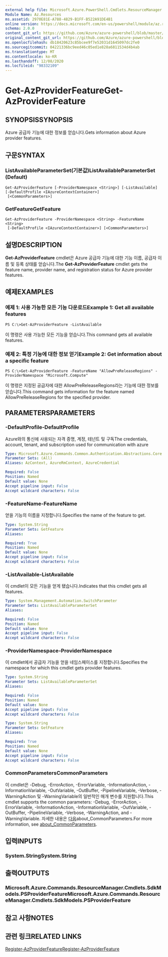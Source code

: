 ```yaml
---
external help file: Microsoft.Azure.PowerShell.Cmdlets.ResourceManager.dll-Help.xml
Module Name: Az.Resources
ms.assetid: 2970E81E-A788-4829-B1FF-B522A91DE4B1
online version: https://docs.microsoft.com/en-us/powershell/module/az.resources/get-azproviderfeature
schema: 2.0.0
content_git_url: https://github.com/Azure/azure-powershell/blob/master/src/Resources/Resources/help/Get-AzProviderFeature.md
original_content_git_url: https://github.com/Azure/azure-powershell/blob/master/src/Resources/Resources/help/Get-AzProviderFeature.md
ms.openlocfilehash: db18420623c85bcee9f7e52031d1645097dc2fe0
ms.sourcegitcommit: 04221336bc9eed46c05ed1e828a6811534d4b4ab
ms.translationtype: MT
ms.contentlocale: ko-KR
ms.lasthandoff: 12/08/2020
ms.locfileid: "98332109"
---
```

# <span data-ttu-id="9935f-101">Get-AzProviderFeature</span><span class="sxs-lookup"><span data-stu-id="9935f-101">Get-AzProviderFeature</span></span>

## <span data-ttu-id="9935f-102">SYNOPSIS</span><span class="sxs-lookup"><span data-stu-id="9935f-102">SYNOPSIS</span></span>
<span data-ttu-id="9935f-103">Azure 공급자 기능에 대한 정보를 얻습니다.</span><span class="sxs-lookup"><span data-stu-id="9935f-103">Gets information about Azure provider features.</span></span>

## <span data-ttu-id="9935f-104">구문</span><span class="sxs-lookup"><span data-stu-id="9935f-104">SYNTAX</span></span>

### <span data-ttu-id="9935f-105">ListAvailableParameterSet(기본값)</span><span class="sxs-lookup"><span data-stu-id="9935f-105">ListAvailableParameterSet (Default)</span></span>
```
Get-AzProviderFeature [-ProviderNamespace <String>] [-ListAvailable] [-DefaultProfile <IAzureContextContainer>]
 [<CommonParameters>]
```

### <span data-ttu-id="9935f-106">GetFeature</span><span class="sxs-lookup"><span data-stu-id="9935f-106">GetFeature</span></span>
```
Get-AzProviderFeature -ProviderNamespace <String> -FeatureName <String>
 [-DefaultProfile <IAzureContextContainer>] [<CommonParameters>]
```

## <span data-ttu-id="9935f-107">설명</span><span class="sxs-lookup"><span data-stu-id="9935f-107">DESCRIPTION</span></span>
<span data-ttu-id="9935f-108">**Get-AzProviderFeature** cmdlet은 Azure 공급자 기능에 대한 기능 이름, 공급자 이름 및 등록 상태를 얻습니다.</span><span class="sxs-lookup"><span data-stu-id="9935f-108">The **Get-AzProviderFeature** cmdlet gets the feature name, provider name, and registration status for Azure provider features.</span></span>

## <span data-ttu-id="9935f-109">예제</span><span class="sxs-lookup"><span data-stu-id="9935f-109">EXAMPLES</span></span>

### <span data-ttu-id="9935f-110">예제 1: 사용 가능한 모든 기능 다운로드</span><span class="sxs-lookup"><span data-stu-id="9935f-110">Example 1: Get all available features</span></span>
```
PS C:\>Get-AzProviderFeature -ListAvailable
```

<span data-ttu-id="9935f-111">이 명령은 사용 가능한 모든 기능을 얻습니다.</span><span class="sxs-lookup"><span data-stu-id="9935f-111">This command gets all available features.</span></span>

### <span data-ttu-id="9935f-112">예제 2: 특정 기능에 대한 정보 얻기</span><span class="sxs-lookup"><span data-stu-id="9935f-112">Example 2: Get information about a specific feature</span></span>
```
PS C:\>Get-AzProviderFeature -FeatureName "AllowPreReleaseRegions" -ProviderNamespace "Microsoft.Compute"
```

<span data-ttu-id="9935f-113">이 명령은 지정된 공급자에 대한 AllowPreReleaseRegions라는 기능에 대한 정보를 얻습니다.</span><span class="sxs-lookup"><span data-stu-id="9935f-113">This command gets information for the feature named AllowPreReleaseRegions for the specified provider.</span></span>

## <span data-ttu-id="9935f-114">PARAMETERS</span><span class="sxs-lookup"><span data-stu-id="9935f-114">PARAMETERS</span></span>

### <span data-ttu-id="9935f-115">-DefaultProfile</span><span class="sxs-lookup"><span data-stu-id="9935f-115">-DefaultProfile</span></span>
<span data-ttu-id="9935f-116">Azure와의 통신에 사용되는 자격 증명, 계정, 테넌트 및 구독</span><span class="sxs-lookup"><span data-stu-id="9935f-116">The credentials, account, tenant, and subscription used for communication with azure</span></span>

```yaml
Type: Microsoft.Azure.Commands.Common.Authentication.Abstractions.Core.IAzureContextContainer
Parameter Sets: (All)
Aliases: AzContext, AzureRmContext, AzureCredential

Required: False
Position: Named
Default value: None
Accept pipeline input: False
Accept wildcard characters: False
```

### <span data-ttu-id="9935f-117">-FeatureName</span><span class="sxs-lookup"><span data-stu-id="9935f-117">-FeatureName</span></span>
<span data-ttu-id="9935f-118">얻을 기능의 이름을 지정합니다.</span><span class="sxs-lookup"><span data-stu-id="9935f-118">Specifies the name of the feature to get.</span></span>

```yaml
Type: System.String
Parameter Sets: GetFeature
Aliases:

Required: True
Position: Named
Default value: None
Accept pipeline input: False
Accept wildcard characters: False
```

### <span data-ttu-id="9935f-119">-ListAvailable</span><span class="sxs-lookup"><span data-stu-id="9935f-119">-ListAvailable</span></span>
<span data-ttu-id="9935f-120">이 cmdlet이 모든 기능을 얻게 됐습니다.</span><span class="sxs-lookup"><span data-stu-id="9935f-120">Indicates that this cmdlet gets all features.</span></span>

```yaml
Type: System.Management.Automation.SwitchParameter
Parameter Sets: ListAvailableParameterSet
Aliases:

Required: False
Position: Named
Default value: None
Accept pipeline input: False
Accept wildcard characters: False
```

### <span data-ttu-id="9935f-121">-ProviderNamespace</span><span class="sxs-lookup"><span data-stu-id="9935f-121">-ProviderNamespace</span></span>
<span data-ttu-id="9935f-122">이 cmdlet에서 공급자 기능을 얻을 네임스페이스를 지정합니다.</span><span class="sxs-lookup"><span data-stu-id="9935f-122">Specifies the namespace for which this cmdlet gets provider features.</span></span>

```yaml
Type: System.String
Parameter Sets: ListAvailableParameterSet
Aliases:

Required: False
Position: Named
Default value: None
Accept pipeline input: False
Accept wildcard characters: False
```

```yaml
Type: System.String
Parameter Sets: GetFeature
Aliases:

Required: True
Position: Named
Default value: None
Accept pipeline input: False
Accept wildcard characters: False
```

### <span data-ttu-id="9935f-123">CommonParameters</span><span class="sxs-lookup"><span data-stu-id="9935f-123">CommonParameters</span></span>
<span data-ttu-id="9935f-124">이 cmdlet은 -Debug, -ErrorAction, -ErrorVariable, -InformationAction, -InformationVariable, -OutVariable, -OutBuffer, -PipelineVariable, -Verbose, -WarningAction 및 -WarningVariable의 일반적인 매개 변수를 지원합니다.</span><span class="sxs-lookup"><span data-stu-id="9935f-124">This cmdlet supports the common parameters: -Debug, -ErrorAction, -ErrorVariable, -InformationAction, -InformationVariable, -OutVariable, -OutBuffer, -PipelineVariable, -Verbose, -WarningAction, and -WarningVariable.</span></span> <span data-ttu-id="9935f-125">자세한 내용은 [다음](http://go.microsoft.com/fwlink/?LinkID=113216)about_CommonParameters.</span><span class="sxs-lookup"><span data-stu-id="9935f-125">For more information, see [about_CommonParameters](http://go.microsoft.com/fwlink/?LinkID=113216).</span></span>

## <span data-ttu-id="9935f-126">입력</span><span class="sxs-lookup"><span data-stu-id="9935f-126">INPUTS</span></span>

### <span data-ttu-id="9935f-127">System.String</span><span class="sxs-lookup"><span data-stu-id="9935f-127">System.String</span></span>

## <span data-ttu-id="9935f-128">출력</span><span class="sxs-lookup"><span data-stu-id="9935f-128">OUTPUTS</span></span>

### <span data-ttu-id="9935f-129">Microsoft.Azure.Commands.ResourceManager.Cmdlets.SdkModels.PSProviderFeature</span><span class="sxs-lookup"><span data-stu-id="9935f-129">Microsoft.Azure.Commands.ResourceManager.Cmdlets.SdkModels.PSProviderFeature</span></span>

## <span data-ttu-id="9935f-130">참고 사항</span><span class="sxs-lookup"><span data-stu-id="9935f-130">NOTES</span></span>

## <span data-ttu-id="9935f-131">관련 링크</span><span class="sxs-lookup"><span data-stu-id="9935f-131">RELATED LINKS</span></span>

[<span data-ttu-id="9935f-132">Register-AzProviderFeature</span><span class="sxs-lookup"><span data-stu-id="9935f-132">Register-AzProviderFeature</span></span>](./Register-AzProviderFeature.md)


